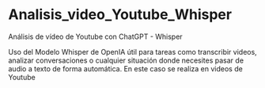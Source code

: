 # Analisis_video_Youtube_Whisper
Análisis de vídeo de Youtube con ChatGPT - Whisper

Uso del Modelo Whisper de OpenIA útil para tareas como transcribir videos, analizar conversaciones o cualquier situación donde necesites pasar de audio a texto de forma automática.
En este caso se realiza en videos de Youtube
